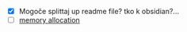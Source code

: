 - [x] Mogoče splittaj up readme file? tko k obsidian?...
- [ ] [memory allocation](docs/pointers-and-memory.md)
